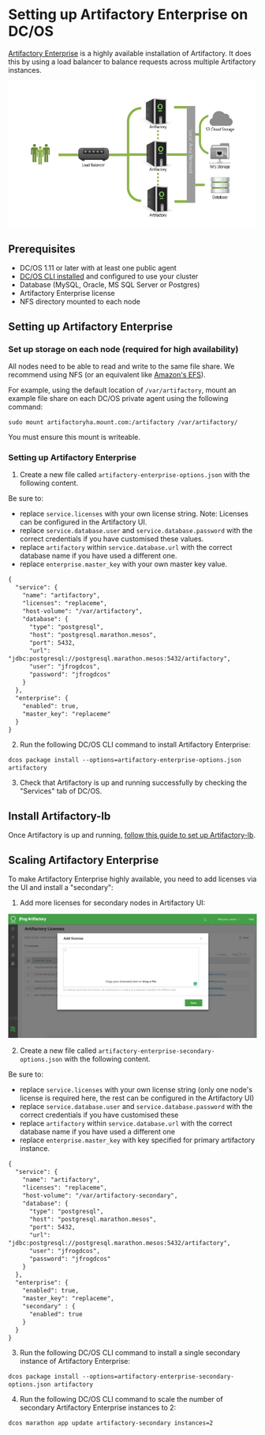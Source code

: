 # Setting up Artifactory Enterprise on DC/OS

[Artifactory Enterprise](https://www.jfrog.com/artifactory/versions/#High-Availability) is a highly available installation of Artifactory. It does this by using a load balancer to balance requests across multiple Artifactory instances.

![Artifactory Enterprise Architecture](img/HA_Diagram.png)

## Prerequisites

- DC/OS 1.11 or later with at least one public agent
- [DC/OS CLI installed](https://docs.mesosphere.com/1.11/cli/install/) and
  configured to use your cluster
- Database (MySQL, Oracle, MS SQL Server or Postgres)
- Artifactory Enterprise license
- NFS directory mounted to each node

## Setting up Artifactory Enterprise

### Set up storage on each node (required for high availability)

All nodes need to be able to read and write to the same file share. We recommend
using NFS (or an equivalent like [Amazon's EFS](https://aws.amazon.com/efs/)).

For example, using the default location of `/var/artifactory`, mount an example
file share on each DC/OS private agent using the following command:

```
sudo mount artifactoryha.mount.com:/artifactory /var/artifactory/
```

You must ensure this mount is writeable.

### Setting up Artifactory Enterprise

1. Create a new file called `artifactory-enterprise-options.json` with the
   following content.

Be sure to:

- replace `service.licenses` with your own license string. Note: Licenses can be configured in the Artifactory UI.
- replace `service.database.user` and `service.database.password` with the
  correct credentials if you have customised these values.
- replace `artifactory` within `service.database.url` with the correct database name
  if you have used a different one.
- replace `enterprise.master_key` with your own master key value.

```
{
  "service": {
    "name": "artifactory",
    "licenses": "replaceme",
    "host-volume": "/var/artifactory",
    "database": {
      "type": "postgresql",
      "host": "postgresql.marathon.mesos",
      "port": 5432,
      "url": "jdbc:postgresql://postgresql.marathon.mesos:5432/artifactory",
      "user": "jfrogdcos",
      "password": "jfrogdcos"
    }
  },
  "enterprise": {
    "enabled": true,
    "master_key": "replaceme"
  }
}
```


2. Run the following DC/OS CLI command to install Artifactory Enterprise:

```
dcos package install --options=artifactory-enterprise-options.json artifactory
```

3. Check that Artifactory is up and running successfully by checking the "Services" tab of DC/OS.

## Install Artifactory-lb

Once Artifactory is up and running, [follow this guide to set up
Artifactory-lb](artifactory-lb.md).

## Scaling Artifactory Enterprise

To make Artifactory Enterprise highly available, you need to add licenses via
the UI and install a "secondary":

1. Add more licenses for secondary nodes in Artifactory UI:

![Add More Licenses](img/add_licenses.png)


2. Create a new file called `artifactory-enterprise-secondary-options.json` with
   the following content.

Be sure to:

- replace `service.licenses` with your own license string (only one node's
  license is required here, the rest can be configured in the Artifactory UI)
- replace `service.database.user` and `service.database.password` with the
  correct credentials if you have customised these
- replace `artifactory` within `service.database.url` with the correct database name
  if you have used a different one
- replace `enterprise.master_key` with key specified for primary artifactory instance.

```
{
  "service": {
    "name": "artifactory",
    "licenses": "replaceme",
    "host-volume": "/var/artifactory-secondary",
    "database": {
      "type": "postgresql",
      "host": "postgresql.marathon.mesos",
      "port": 5432,
      "url": "jdbc:postgresql://postgresql.marathon.mesos:5432/artifactory",
      "user": "jfrogdcos",
      "password": "jfrogdcos"
    }
  },
  "enterprise": {
    "enabled": true,
    "master_key": "replaceme",
    "secondary" : {
      "enabled": true
    }
  }
}
```

3. Run the following DC/OS CLI command to install a single secondary instance of
   Artifactory Enterprise:

```
dcos package install --options=artifactory-enterprise-secondary-options.json artifactory
```

4. Run the following DC/OS CLI command to scale the number of secondary
   Artifactory Enterprise instances to 2:

```
dcos marathon app update artifactory-secondary instances=2
```

